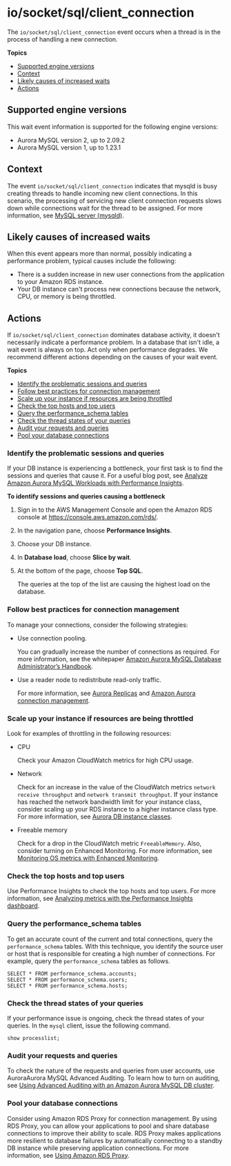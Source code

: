 # io/socket/sql/client\_connection<a name="ams-waits.client-connection"></a>

The `io/socket/sql/client_connection` event occurs when a thread is in the process of handling a new connection\.

**Topics**
+ [Supported engine versions](#ams-waits.client-connection.context.supported)
+ [Context](#ams-waits.client-connection.context)
+ [Likely causes of increased waits](#ams-waits.client-connection.causes)
+ [Actions](#ams-waits.client-connection.actions)

## Supported engine versions<a name="ams-waits.client-connection.context.supported"></a>

This wait event information is supported for the following engine versions:
+ Aurora MySQL version 2, up to 2\.09\.2
+ Aurora MySQL version 1, up to 1\.23\.1

## Context<a name="ams-waits.client-connection.context"></a>

The event `io/socket/sql/client_connection` indicates that mysqld is busy creating threads to handle incoming new client connections\. In this scenario, the processing of servicing new client connection requests slows down while connections wait for the thread to be assigned\. For more information, see [MySQL server \(mysqld\)](AuroraMySQL.Managing.Tuning.concepts.md#AuroraMySQL.Managing.Tuning.concepts.processes.mysqld)\.

## Likely causes of increased waits<a name="ams-waits.client-connection.causes"></a>

When this event appears more than normal, possibly indicating a performance problem, typical causes include the following:
+ There is a sudden increase in new user connections from the application to your Amazon RDS instance\.
+ Your DB instance can't process new connections because the network, CPU, or memory is being throttled\.

## Actions<a name="ams-waits.client-connection.actions"></a>

If `io/socket/sql/client_connection` dominates database activity, it doesn't necessarily indicate a performance problem\. In a database that isn't idle, a wait event is always on top\. Act only when performance degrades\. We recommend different actions depending on the causes of your wait event\.

**Topics**
+ [Identify the problematic sessions and queries](#ams-waits.client-connection.actions.identify-queries)
+ [Follow best practices for connection management](#ams-waits.client-connection.actions.manage-connections)
+ [Scale up your instance if resources are being throttled](#ams-waits.client-connection.upgrade)
+ [Check the top hosts and top users](#ams-waits.client-connection.top-hosts)
+ [Query the performance\_schema tables](#ams-waits.client-connection.perf-schema)
+ [Check the thread states of your queries](#ams-waits.client-connection.thread-states)
+ [Audit your requests and queries](#ams-waits.client-connection.auditing)
+ [Pool your database connections](#ams-waits.client-connection.pooling)

### Identify the problematic sessions and queries<a name="ams-waits.client-connection.actions.identify-queries"></a>

If your DB instance is experiencing a bottleneck, your first task is to find the sessions and queries that cause it\. For a useful blog post, see [Analyze Amazon Aurora MySQL Workloads with Performance Insights](http://aws.amazon.com/blogs/database/analyze-amazon-aurora-mysql-workloads-with-performance-insights/)\.

**To identify sessions and queries causing a bottleneck**

1. Sign in to the AWS Management Console and open the Amazon RDS console at [https://console\.aws\.amazon\.com/rds/](https://console.aws.amazon.com/rds/)\.

1. In the navigation pane, choose **Performance Insights**\.

1. Choose your DB instance\.

1. In **Database load**, choose **Slice by wait**\.

1. At the bottom of the page, choose **Top SQL**\.

   The queries at the top of the list are causing the highest load on the database\.

### Follow best practices for connection management<a name="ams-waits.client-connection.actions.manage-connections"></a>

To manage your connections, consider the following strategies:
+ Use connection pooling\.

  You can gradually increase the number of connections as required\. For more information, see the whitepaper [Amazon Aurora MySQL Database Administrator’s Handbook](https://d1.awsstatic.com/whitepapers/RDS/amazon-aurora-mysql-database-administrator-handbook.pdf)\.
+ Use a reader node to redistribute read\-only traffic\.

  For more information, see [Aurora Replicas](Aurora.Replication.md#Aurora.Replication.Replicas) and [Amazon Aurora connection management](Aurora.Overview.Endpoints.md)\.

### Scale up your instance if resources are being throttled<a name="ams-waits.client-connection.upgrade"></a>

Look for examples of throttling in the following resources:
+ CPU

  Check your Amazon CloudWatch metrics for high CPU usage\.
+ Network

  Check for an increase in the value of the CloudWatch metrics `network receive throughput` and `network transmit throughput`\. If your instance has reached the network bandwidth limit for your instance class, consider scaling up your RDS instance to a higher instance class type\. For more information, see [Aurora DB instance classes](Concepts.DBInstanceClass.md)\.
+ Freeable memory 

  Check for a drop in the CloudWatch metric `FreeableMemory`\. Also, consider turning on Enhanced Monitoring\. For more information, see [Monitoring OS metrics with Enhanced Monitoring](USER_Monitoring.OS.md)\.

### Check the top hosts and top users<a name="ams-waits.client-connection.top-hosts"></a>

Use Performance Insights to check the top hosts and top users\. For more information, see [Analyzing metrics with the Performance Insights dashboard](USER_PerfInsights.UsingDashboard.md)\.

### Query the performance\_schema tables<a name="ams-waits.client-connection.perf-schema"></a>

To get an accurate count of the current and total connections, query the `performance_schema` tables\. With this technique, you identify the source user or host that is responsible for creating a high number of connections\. For example, query the `performance_schema` tables as follows\.

```
SELECT * FROM performance_schema.accounts;
SELECT * FROM performance_schema.users;
SELECT * FROM performance_schema.hosts;
```

### Check the thread states of your queries<a name="ams-waits.client-connection.thread-states"></a>

If your performance issue is ongoing, check the thread states of your queries\. In the `mysql` client, issue the following command\.

```
show processlist;
```

### Audit your requests and queries<a name="ams-waits.client-connection.auditing"></a>

To check the nature of the requests and queries from user accounts, use AuroraAurora MySQL Advanced Auditing\. To learn how to turn on auditing, see [Using Advanced Auditing with an Amazon Aurora MySQL DB cluster](AuroraMySQL.Auditing.md)\.

### Pool your database connections<a name="ams-waits.client-connection.pooling"></a>

Consider using Amazon RDS Proxy for connection management\. By using RDS Proxy, you can allow your applications to pool and share database connections to improve their ability to scale\. RDS Proxy makes applications more resilient to database failures by automatically connecting to a standby DB instance while preserving application connections\. For more information, see [Using Amazon RDS Proxy](rds-proxy.md)\.